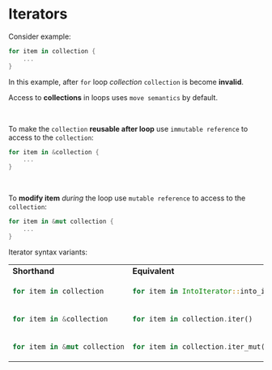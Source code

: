 # Iterators
Consider example:
```Rust
for item in collection {
    ...
}
```

In this example, after ``for`` loop *collection* ``collection`` is become **invalid**.<br>

Access to **collections** in loops uses ``move semantics`` by default.

<br>

To make the ``collection`` **reusable after loop** use ``immutable reference`` to access to the ``collection``:
```Rust
for item in &collection {
    ...
}
```

<br>

To **modify item** *during* the loop use ``mutable reference`` to access to the ``collection``:
```Rust
for item in &mut collection {
    ...
}
```

Iterator syntax variants:
<table>
<tr>
<td><b>Shorthand</b></td>
<td><b>Equivalent</b></td>
<tr>
<tr></tr>
<tr>
<td>

```Rust
for item in collection
```
</td>
<td>

```Rust
for item in IntoIterator::into_iter(collection)
```
</td>
</tr>
<tr></tr>
<tr>
<td>
        
```Rust
for item in &collection
```
</td>
        <td>

```Rust
for item in collection.iter()
```
</td>
</tr>
<tr></tr>
<tr>
<td>

```Rust
for item in &mut collection
```
</td>
<td>

```Rust
for item in collection.iter_mut()
```
</td>
    </tr>
</table>
